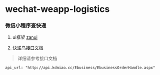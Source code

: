 # wechat-weapp-logistics
###  微信小程序查快递


1. ui框架 [zanui](https://github.com/youzan/zanui-weapp)


2. [快递鸟接口文档](http://www.kdniao.com/api-track)


> 详细请参考接口文档

```
api_url: "http://api.kdniao.cc/Ebusiness/EbusinessOrderHandle.aspx"
```

